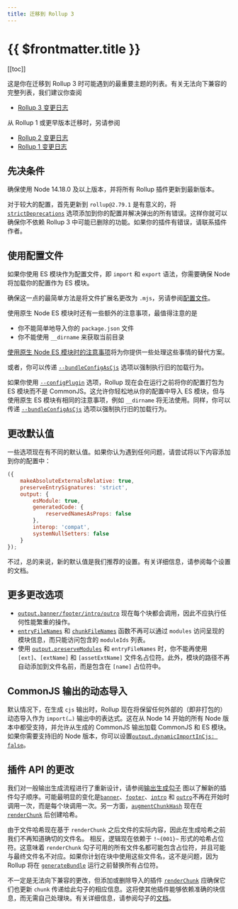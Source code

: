 ```yaml
---
title: 迁移到 Rollup 3
---
```


# {{ $frontmatter.title }}

[[toc]]

这是你在迁移到 Rollup 3 时可能遇到的最重要主题的列表。有关无法向下兼容的完整列表，我们建议你查阅

- [Rollup 3 变更日志](https://github.com/rollup/rollup/blob/master/CHANGELOG.md#300)

从 Rollup 1 或更早版本迁移时，另请参阅

- [Rollup 2 变更日志](https://github.com/rollup/rollup/blob/master/CHANGELOG.md#200)
- [Rollup 1 变更日志](https://github.com/rollup/rollup/blob/master/CHANGELOG.md#100)

## 先决条件

确保使用 Node 14.18.0 及以上版本，并将所有 Rollup 插件更新到最新版本。

对于较大的配置，首先更新到 `rollup@2.79.1` 是有意义的，将 [`strictDeprecations`](../configuration-options/index.md#strictdeprecations) 选项添加到你的配置并解决弹出的所有错误。这样你就可以确保你不依赖 Rollup 3 中可能已删除的功能。如果你的插件有错误，请联系插件作者。

## 使用配置文件

如果你使用 ES 模块作为配置文件，即 `import` 和 `export` 语法，你需要确保 Node 将加载你的配置作为 ES 模块。

确保这一点的最简单方法是将文件扩展名更改为 `.mjs`，另请参阅[配置文件](../command-line-interface/index.md#配置文件)。

使用原生 Node ES 模块时还有一些额外的注意事项，最值得注意的是

- 你不能简单地导入你的 `package.json` 文件
- 你不能使用 `__dirname` 来获取当前目录

[使用原生 Node ES 模块时的注意事项](../command-line-interface/index.md#使用原生-node-es-模块时的注意事项)将为你提供一些处理这些事情的替代方案。

或者，你可以传递 [`--bundleConfigAsCjs`](../command-line-interface/index.md#bundleconfigascjs) 选项以强制执行旧的加载行为。

如果你使用 [`--configPlugin`](../command-line-interface/index.md#configplugin-plugin) 选项，Rollup 现在会在运行之前将你的配置打包为 ES 模块而不是 CommonJS。这允许你轻松地从你的配置中导入 ES 模块，但与使用原生 ES 模块有相同的注意事项，例如 `__dirname` 将无法使用。同样，你可以传递 [`--bundleConfigAsCjs`](../command-line-interface/index.md#bundleconfigascjs) 选项以强制执行旧的加载行为。

## 更改默认值

一些选项现在有不同的默认值。如果你认为遇到任何问题，请尝试将以下内容添加到你的配置中：

```js
({
	makeAbsoluteExternalsRelative: true,
	preserveEntrySignatures: 'strict',
	output: {
		esModule: true,
		generatedCode: {
			reservedNamesAsProps: false
		},
		interop: 'compat',
		systemNullSetters: false
	}
});
```

不过，总的来说，新的默认值是我们推荐的设置。有关详细信息，请参阅每个设置的文档。

## 更多更改选项

- [`output.banner/footer`](../configuration-options/index.md#output-banner-output-footer)[`/intro/outro`](../configuration-options/index.md#output-intro-output-outro) 现在每个块都会调用，因此不应执行任何性能繁重的操作。
- [`entryFileNames`](../configuration-options/index.md#output-entryfilenames) 和 [`chunkFileNames`](../configuration-options/index.md#output-chunkfilenames) 函数不再可以通过 `modules` 访问呈现的模块信息，而只能访问包含的 `moduleIds` 列表。
- 使用 [`output.preserveModules`](../configuration-options/index.md#output-preservemodules) 和 `entryFileNames` 时，你不能再使用 `[ext]`、`[extName]` 和 `[assetExtName]` 文件名占位符。此外，模块的路径不再自动添加到文件名前，而是包含在 `[name]` 占位符中。

## CommonJS 输出的动态导入

默认情况下，在生成 `cjs` 输出时，Rollup 现在将保留任何外部的（即非打包的）动态导入作为 `import(…)` 输出中的表达式。这在从 Node 14 开始的所有 Node 版本中都受支持，并允许从生成的 CommonJS 输出加载 CommonJS 和 ES 模块。如果你需要支持旧的 Node 版本，你可以设置[`output.dynamicImportInCjs: false`](../configuration-options/index.md#output-dynamicimportincjs)。

## 插件 API 的更改

我们对一般输出生成流程进行了重新设计，请参阅[输出生成勾子](../plugin-development/index.md#output-generation-hooks) 图以了解新的插件勾子顺序。可能最明显的变化是[`banner`](../plugin-development/index.md#banner)、[`footer`](../plugin-development/index.md#footer)、[`intro`](../plugin-development/index.md#intro) 和 [`outro`](../plugin-development/index.md#outro)不再在开始时调用一次，而是每个块调用一次。另一方面，[`augmentChunkHash`](../plugin-development/index.md#augmentchunkhash) 现在在 [`renderChunk`](../plugin-development/index.md#renderchunk) 后创建哈希。

由于文件哈希现在基于 `renderChunk` 之后文件的实际内容，因此在生成哈希之前我们不再知道确切的文件名。 相反，逻辑现在依赖于 `!~{001}~` 形式的哈希占位符。这意味着 `renderChunk` 勾子可用的所有文件名都可能包含占位符，并且可能与最终文件名不对应。如果你计划在块中使用这些文件名，这不是问题，因为 Rollup 将在 [`generateBundle`](../plugin-development/index.md#generatebundle) 运行之前替换所有占位符。

不一定是无法向下兼容的更改，但添加或删除导入的插件 [`renderChunk`](../plugin-development/index.md#renderchunk) 应确保它们也更新 `chunk` 传递给此勾子的相应信息。这将使其他插件能够依赖准确的块信息，而无需自己处理块。有关详细信息，请参阅勾子的[文档](../plugin-development/index.md#renderchunk)。
